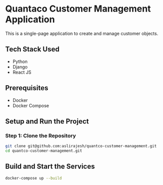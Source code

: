 # Quantaco Customer Management Application

This is a single-page application to create and manage customer objects.

## Tech Stack Used
- Python
- Django
- React JS

## Prerequisites

- Docker
- Docker Compose


## Setup and Run the Project

### Step 1: Clone the Repository

```sh
git clone git@github.com:aslirajesh/quantco-customer-management.git
cd quantco-customer-management.git
```

## Build and Start the Services
```sh
docker-compose up --build
```
